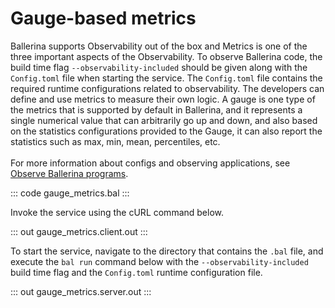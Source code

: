# Gauge-based metrics

Ballerina supports Observability out of the box and Metrics is one of the three important aspects of the
Observability. To observe Ballerina code, the build time flag `--observability-included` should be given along with the
`Config.toml` file when starting the service. The `Config.toml` file contains the required runtime configurations related to observability.
The developers can define and use metrics to measure their own logic. A gauge is one type of the metrics that is
supported by default in Ballerina, and it represents a single numerical value that can arbitrarily go up and down,
and also based on the statistics configurations provided to the Gauge, it can also report the statistics such as max,
min, mean, percentiles, etc.<br/><br/>
For more information about configs and observing applications, see [Observe Ballerina programs](/learn/observe-ballerina-programs/).

::: code gauge_metrics.bal :::

Invoke the service using the cURL command below.

::: out gauge_metrics.client.out :::

To start the service, navigate to the directory that contains the
`.bal` file, and execute the `bal run` command below with the `--observability-included` build time flag and the `Config.toml` runtime configuration file.

::: out gauge_metrics.server.out :::
